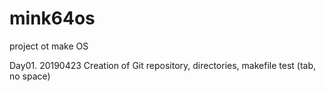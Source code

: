 # mink64os
project ot make OS

Day01. 20190423 Creation of Git repository, directories, makefile test (tab, no space)
